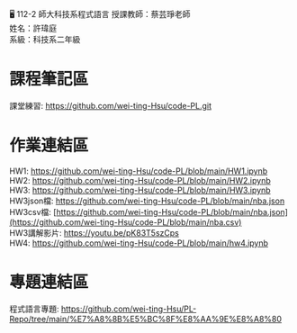 :desktop_computer: 112-2 師大科技系程式語言
授課教師：蔡芸琤老師<br/>
姓名：許瑋庭<br/>
系級：科技系二年級<br/>

# 課程筆記區
課堂練習: https://github.com/wei-ting-Hsu/code-PL.git <br/>
# 作業連結區
HW1: https://github.com/wei-ting-Hsu/code-PL/blob/main/HW1.ipynb <br/>
HW2: https://github.com/wei-ting-Hsu/code-PL/blob/main/HW2.ipynb <br/>
HW3: https://github.com/wei-ting-Hsu/code-PL/blob/main/HW3.ipynb <br/>
HW3json檔: https://github.com/wei-ting-Hsu/code-PL/blob/main/nba.json <br/>
HW3csv檔: [https://github.com/wei-ting-Hsu/code-PL/blob/main/nba.json](https://github.com/wei-ting-Hsu/code-PL/blob/main/nba.csv) <br/>
HW3講解影片: https://youtu.be/pK83T5szCps  <br/>
HW4: https://github.com/wei-ting-Hsu/code-PL/blob/main/hw4.ipynb
# 專題連結區
程式語言專題: https://github.com/wei-ting-Hsu/PL-Repo/tree/main/%E7%A8%8B%E5%BC%8F%E8%AA%9E%E8%A8%80
